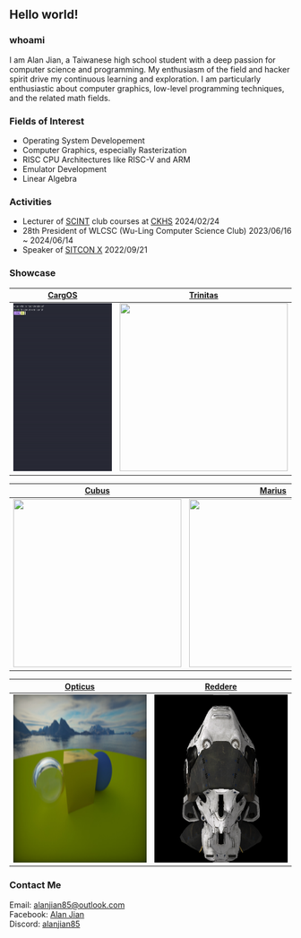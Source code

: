 ## Hello world!

### whoami
I am Alan Jian, a Taiwanese high school student with a deep passion for computer science and programming. My enthusiasm of the field and hacker spirit drive my continuous learning and exploration. I am particularly enthusiastic about computer graphics, low-level programming techniques, and the related math fields.

### Fields of Interest
* Operating System Developement
* Computer Graphics, especially Rasterization
* RISC CPU Architectures like RISC-V and ARM
* Emulator Development
* Linear Algebra

### Activities
* Lecturer of [SCINT](https://scint.org/) club courses at [CKHS](https://www.ck.tp.edu.tw/nss/p/index) 2024/02/24
* 28th President of WLCSC (Wu-Ling Computer Science Club) 2023/06/16 ~ 2024/06/14
* Speaker of [SITCON X](https://sitcon.org/2022/) 2022/09/21

### Showcase
|      [CargOS](https://github.com/carg-os/carg-os)      | [Trinitas](https://github.com/alanjian85/trinity) |
|--------------------------------------------------------|---------------------------------------------------|
|     <img src="cargos.gif" width="300" height="300">    | <img src="trinitas.gif" width="300" height="300"> |

|     [Cubus](https://github.com/alanjian85/cephalon)    |      [Marius](https://github.com/alanjian85/nes)  |
|--------------------------------------------------------|---------------------------------------------------|
|     <img src="cubus.gif" width="300" height="300">     |  <img src="marius.gif" width="300" height="300">  |

|     [Opticus](https://github.com/alanjian85/rtnow)     |      [Reddere](https://github.com/alanjian85/box) |
|--------------------------------------------------------|---------------------------------------------------|
|   <img src="opticus.png" width="300" height="300">     | <img src="reddere.png" width="300" height="300">  |

### Contact Me
Email: [alanjian85@outlook.com](mailto:alanjian85@outlook.com)\
Facebook: [Alan Jian](https://www.facebook.com/profile.php?id=100062543614007)\
Discord: [alanjian85](https://discord.com/invite/rC5p4ZkC)
